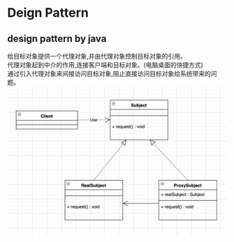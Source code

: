 # Deign Pattern
design pattern by java
------
给目标对象提供一个代理对象,并由代理对象控制目标对象的引用。  
代理对象起到中介的作用,连接客户端和目标对象。(电脑桌面的快捷方式)  
通过引入代理对象来间接访问目标对象,阻止直接访问目标对象给系统带来的问题。  
![image](https://github.com/Li2210/deignPatternStudy/blob/master/img/proxy-pattern.png)



